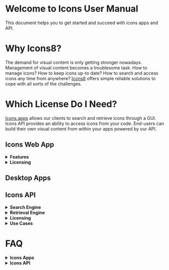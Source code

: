 # Welcome to Icons User Manual
This document helps you to get started and succeed with icons apps and API.

# Why Icons8?

The demand for visual content is only getting stronger nowadays. Management of visual content becomes a troublesome task. How to manage icons? How to keep icons up-to date? How to search and access icons any time from anywhere? [Icons8](https://icons8.com) offers simple reliable solutions to cope with all sorts of the challenges.

# Which License Do I Need?

[Icons apps](https://icons8.com/icons) allows our clients to search and retrieve icons through a GUI. Icons API provides an ability to access icons from your code. End-users can build their own visual content from within your apps powered by our API.

## Icons Web App

  <details>
  <summary>
   <strong>Features</strong>
  </summary>
 
 [Icons web app](https://icons8.com/icons) main features:
   
  <ul>
    <hr>
   <li>
   <details>
     <summary>
       <strong> Searching  </strong>
     </summary>
    
   <br>
  Enter a search query in the search bar and press enter key/search button. The most relevant icons set shows up. You may quickly vary icons styles, by selecting a style from the drop-down menu. Toggle switch button on the top right of the screen to switch between plain icons view and the icons view with titles:
<p align="center">
  <img src='https://github.com/visualpharm/icons-docs/blob/master/docs/Images/Icons/search_with_query_3.png'>
</p> 
  <br>
  
  On the other hand, you may browse through categorized sets of icons listed on the left pane of the app. Various styles can be further applied. Note that sets of icons available for free in SVG are highlighted</b> with <b>FREE SVG</b> label:
  
   <p align="center">
   <img src='https://github.com/visualpharm/icons-docs/blob/master/docs/Images/Icons/search_by_categories_and_Styles.png'>
   </p>
 
  <br>
  
 Quickly try out various styles by selecting a style from the drop-down menu: 
  
  <p align="center">
   <img src='https://github.com/visualpharm/icons-docs/blob/master/docs/Images/Icons/quick_change_of_styles.png'>
 </p>
 
 
  <br>
  
Editor tool comes up whenever an icon is clicked:
 
  <p align="center">
   <img src='https://github.com/visualpharm/icons-docs/blob/master/docs/Images/Icons/editor_tool_comes_up.png'>
 </p>
 
The next section grasps the main features of the icons editor.
 
   </details>
   
   </li>
    <hr>
   <li>
    <details>
     <summary>
       <strong> Editing / Formatting </strong>
     </summary>
  
   <br>
   
   Editing and formatting tools show up whenever an icon from the list is clicked:
   
  <p align="center">
   <img   src='https://github.com/visualpharm/icons-docs/blob/master/docs/Images/Icons/editor_main_2.png'>
 </p>
 
  <br>
A group of styles options is displayed within the editor pane. They are the styles applicable to the selected icon. You may quickly change the style of the icon just by clicking on the style of your choice.
 
 <p align="center">
   <img  src='https://github.com/visualpharm/icons-docs/blob/master/docs/Images/Icons/editor_main_3_style.png'>
 </p>
  
  <br>
  The editing tools are located on the most left pane of the editor. They are:
  
  - Recolor
  - Overlay
  - Text
  - No efects
  - Stroke
  - Padding
  - Background
  - Circle
  - Square
  
  <br> 
 
  The <b>recolor tool</b> aims to change the most prominent features of an icon. You may use various types of color selection tools to craft the desired look:
  
 <p align="center">
   <img  src='https://github.com/visualpharm/icons-docs/blob/master/docs/Images/Icons/recolor_edit.png'>
 </p>
  
  <br>

  <b>Overlay tool</b> provides you with functionality to add an overlay from a list. The color of the overlay can be further specified: 
   <p align="center">
   <img  src='https://github.com/visualpharm/icons-docs/blob/master/docs/Images/Icons/overlay_edit.png'>
 </p>
 
  <br>
  
 <b>Text editing</b> is another excellent tool. This tool lets you text over your icon and change its size, style, and color:
 
 <p align="center">
   <img   src='https://github.com/visualpharm/icons-docs/blob/master/docs/Images/Icons/text_tool_edit_1.png'>
 </p>
 
<b>Recolor</b>, <b>overlay</b>, and <b>text</b> are the effects applied to the icon with the use of a toggle button. You may combine the effects by setting the appropriate buttons. The rest of the effects (stroke, padding, background, circle, square) are applied with the use of the radio button. You may apply one of the effects at a time. <b>No effects</b> disables all the effects in the radio group.
 
 <br>
 
The <b> stroke effect</b> enhances the prominent features of the icon with the specified size/weight. You may change the color of the stroke either.
 
 <p align="center">
   <img   src='https://github.com/visualpharm/icons-docs/blob/master/docs/Images/Icons/stroke_effect_edit.png'>
 </p>
 
 <br>
 
 <b>Padding effect</b> is used to generate space around an icon inside of outer borders:
 
 <p align="center">
   <img   src='https://github.com/visualpharm/icons-docs/blob/master/docs/Images/Icons/padding_effect_edit.png'>
 </p>
 
 <br> 
 
 <b>Background effect</b> adds a background to the icon. Custom color of the background can be further specified.
 
 <p align="center">
   <img  src='https://github.com/visualpharm/icons-docs/blob/master/docs/Images/Icons/background_effect_edit.png'>
 </p>
 
 <br>
 <b> Circle effect</b>  has various parameters which make this feature to be a very flexible tool. You may specify stroke, icon and circle sizes. 
 
 <p align="center">
   <img  src='https://github.com/visualpharm/icons-docs/blob/master/docs/Images/Icons/circle_effect_edit_with_circle.png'>
 </p>
 
 <br>

Setup the <b>fill toggle</b> to <b>ON</b> state to fill up the circle with a specific color of your choice.
 
 <p align="center">
   <img src='https://github.com/visualpharm/icons-docs/blob/master/docs/Images/Icons/circle_effect_edit_with_fill.png'>
 </p>
 
<br>
 
 <b>Square effect</b> has similar feature set to the circular effect. Moreover, square effect has an extra parameter called <b>corner radius</b>. This parameter specifies the rounding of the square corners.
 
 <p align="center">
   <img src='https://github.com/visualpharm/icons-docs/blob/master/docs/Images/Icons/square_effect_edit.png'>
 </p>
 
 <br>

 Same as with circle, the square effect has a functionality to <b>fill its interior</b>:
 
 <p align="center">
   <img src='https://github.com/visualpharm/icons-docs/blob/master/docs/Images/Icons/square_effect_edit_fill_overlay.png'>
 </p>

 
   </details>
   </li>
    <hr>
    <li>
   <details>
     <summary>
       <strong> Collections </strong>
     </summary>
     
  <br>
  
Collections are the best way to organize the icons you like. Collections help you to group certain icons for further applications. You may create many collections with the 1000 icons limit per collection. An icon can be added to a collection by dragging and dropping it. Another way to add an icon to a collection is by pressing on a special label. This label is located in the upper right corner of the outer space surrounding each icon. The label becomes visible when the mouse cursor is hovering the icon.  Note that the red label states that the current icon is already added into your collection.
  
 <p align="center">
   <img src='https://github.com/visualpharm/icons-docs/blob/master/docs/Images/Icons/add_icons_to_collection.png'>
 </p>
 
 <br>

You may drag and drop an <b>SVG</b> icon from the web app or your local file system right into your collection. Please note that only files in SVG format can be added to your collection. 

 <p align="center">
   <img src='https://github.com/visualpharm/icons-docs/blob/master/docs/Images/Icons/collections_drag_and_drop.png'>
 </p>
 
  <br>
  
In addition to drag and drop feature, there are two more option exist to add a new icon to your collection. The first one is to click on <b>add sign</b> within your collection. This will launch the file manager. The manager will further guide you to select an SVG file from your local file system and add it to your collection:
 
  <p align="center">
   <img src='https://github.com/visualpharm/icons-docs/blob/master/docs/Images/Icons/Collection_FileManager_2.png'>
 </p>
 
  <br>
  
  The last option to collect an icon is to click on the <b>COLLECT</b> button right in the icon editor:
    <p align="center">
   <img src='https://github.com/visualpharm/icons-docs/blob/master/docs/Images/Icons/editor_main_start_collect.png'>
 </p> 
 
  <br>
  
 To delete an icon from a collection, hover the mouse cursor over the icon.  Click on the trash sign that will come up. A dialog will further guide you to confirm and proceed with the deletion:
 
 
 <p align="center">
   <img src='https://github.com/visualpharm/icons-docs/blob/master/docs/Images/Icons/delete_item_from_collection.png'>
 </p>
 
  <br>
  
To delete the entire collection, hover the mouse cursor over the collection in the list of collections. Click on the trash can icon:

 <p align="center">
   <img src='https://github.com/visualpharm/icons-docs/blob/master/docs/Images/Icons/delete_entire_collection_with_trash_can.png'>
 </p>

  <br>

Another way to delete the entire collection or to change its title is to click on the more options icon while you are within a given collection. A menu with two options will show up. The options are: <b>edit the title</b> of the collection and <b>delete the entire collection</b>.

   <p align="center">
   <img src='https://github.com/visualpharm/icons-docs/blob/master/docs/Images/Icons/edit_title_or_delete_entire_collection.png'>
 </p>
 
  <br>
 
   </details>
   </li>
   <hr>
   <li>
   <details>
     <summary>
       <strong> Downloading </strong>
     </summary>
     
   <br>
   
  Icon downloading feature is available from the main icon editor pane. Click on the download button to open the download window: 
  
 <p align="center">
   <img src='https://github.com/visualpharm/icons-docs/blob/master/docs/Images/Icons/editor_main_start_download.png'>
 </p>   
 
 <br>

 The following window comes up:
 
 <p align="center">
   <img src='https://github.com/visualpharm/icons-docs/blob/master/docs/Images/Icons/download_multiple_edit_2.png'>
 </p>
 
 <br>
 
 Paying customers are eligible to download icons in PNG, SVG, EPS, and PDF file formats in any size up to 2048 pixels. Free customers are allowed to download icons in PNG up to 100x100px. The [Popular Icons](https://icons8.com/icon/pack/free-icons/all) and [Logos](https://icons8.com/icon/pack/Logos/all) are free in all formats, including SVG.
 
 <p align="center">
   <img src='https://github.com/visualpharm/icons-docs/blob/master/docs/Images/Icons/free_user_download.png'>
 </p>

<br>

The icon download pane displays a pixel-perfect size for the selected icon. You can multiply this platform specific size by various factors like 1x, 2x, 3x and so forth. This way you get sharp PNG icons in multiple sizes. You may choose one of the predefined sizes or specify your custom size.

There is an option to download selected icon in multiple sizes at once as a zip file. To achieve this, you have to choose the desired sizes with <b>ctrl</b>, or <b>cmd</b> key pressed and click on the download button.
  
  <p align="center">
   <img src='https://github.com/visualpharm/icons-docs/blob/master/docs/Images/Icons/download_multiple_edit_1.jpg'>
 </p> 
 
 <br>
 
To download a collection you have to select it in the list of collections and click on download button.  From the download screen you have several output options for your collection. These output options are:
 
- PNG - download collection as a set of <b>PNG</b> icons
- FONT - generate <b>font</b> from the collection and download it
- SVG - download <b>SVG sprite</b> or ZIP with <b>individual SVG's</b>
- EPS - download collection icons in <b>EPS</b> format
- PDF - download collection icons in <b>PDF</b> format
 
 <p align="center">
   <img src='https://github.com/visualpharm/icons-docs/blob/master/docs/Images/Icons/download_collection.png'>
 </p>
  



<br>
  
   </details>
   </li>
   <hr>

   <li>
    <details>
     <summary>
       <strong> HTML PNG/SVG options </strong>
     </summary>

<br>  

We have alternative options to icons download. With these options, you get the icons right into your app of any scale via <b>HTML</b>. To get started click on the <b>HTML</b> button from the editor screen:

 <p align="center">
   <img src='https://github.com/visualpharm/icons-docs/blob/master/docs/Images/Icons/editor_main_start_html_1.png'>
 </p>

     
<br> 
A window with HTML options will come up. With the first option it takes just a line of code to insert an icon in SVG or PNG format directly from <b>CDN</b> to your application of any scale:
 
 <p align="center">
   <img src='https://github.com/visualpharm/icons-docs/blob/master/docs/Images/Icons/html_cdn_2.png'>
 </p>
 
 <br> 
 Another option is to get your images encoded to <b>base64</b>:
 
  <p align="center">
   <img src='https://github.com/visualpharm/icons-docs/blob/master/docs/Images/Icons/htm_base64_1.png'>
 </p>
 
 <br> 
 Inline <b>SVG</b> option:
 
  <p align="center">
   <img src='https://github.com/visualpharm/icons-docs/blob/master/docs/Images/Icons/html_inline.png'>
 </p>
  
 <br>
 Html SVG <b>img tag</b> option:
 
 <p align="center">
   <img src='https://github.com/visualpharm/icons-docs/blob/master/docs/Images/Icons/html_img_tag.png'>
 </p>
 
 <br>
 Html SVG <b>background</b> option:
 
 <p align="center">
   <img src='https://github.com/visualpharm/icons-docs/blob/master/docs/Images/Icons/html_background_2.png'>
 </p>
  
 
   
   </details>
   </li>
   <hr>
   <li>
    <details>
     <summary>
       <strong> Multilanguage Support</strong>
     </summary>
  
   <br>
   
We support the following languages:

- Chinese
- English
- French
- Deutsch
- Italian
- Japanese
- Portuguese
- Russian
- Spanish
 
 <br>
Click on the flag icon and choose the language you prefer:

 <p align="center">
   <img src='https://github.com/visualpharm/icons-docs/blob/master/docs/Images/Icons/internalization_1.png'>
 </p>
  
   
   </details>
   </li>
   <hr>
   <li>
    <details>
     <summary>
       <strong> Login / Logout </strong>
     </summary> 
     
 <br>
  
Once you've got an Icons8 account, you’ll be able to login into any of our product including our web app.
  
 <p align="center">
   <img src='https://github.com/visualpharm/icons-docs/blob/master/docs/Images/Icons/login_logout_2.png'>
 </p>
   
   </details>
   </li>
   <hr>
   <li>
    <details>
     <summary>
       <strong> Technical Support </strong>
     </summary>
  
  <br>
  
In case you have any question, issue or concern, no matter are you a paying or a free customer you are the most welcome to contact our friendly support team. We are completely customer service oriented, what means we are oriented on helping to people! It is that simple! Just try us out!
  
 <p align="center">
   <img src='https://github.com/visualpharm/icons-docs/blob/master/docs/Images/Icons/tech_support_2.png'>
 </p>
   
   </details>
   </li> 
   <hr>
   </ul>
 
 
 
 </details>
 
 
 
  <details>
  <summary>
   <strong>Licensing</strong>
  </summary>
 
 Paid and free of charge options are available to our clients.
 
 <ul>
  <hr>
   <li>
   <details>
     <summary>
       <strong> PAID option  </strong>
     </summary>
      
Paying customers are eligible to download icons in PNG, SVG, EPS, and PDF file formats in any size up to 2048 pixels. Licensing is available in the form of subscriptions. Monthly and annual subscriptions are available. In case of monthly subscription, your account is charged once per month. In case of annual subscription, your account is charged once a year. You may cancel your subscription at any time. All materials downloaded while you are on subscription <b>STAY YOURS FOR GOOD</b>. You may continue to use them in current or future commercial projects. Few restrictions are applied. Please read more about [permitted and prohibited uses](https://icons8.com/download/Icons8_License.pdf).


[Monthly subscription would cost you 19.95$ and yearly 199.90$](https://icons8.com/paid-license-99/#/). 
   
   </details>
   
   </li>
    <hr>
   <li>
   <details>
     <summary>
       <strong> FREE of charge option </strong>
     </summary>
      
You are welcome to use icons apps for free for personal or commercial use. In this case, you have to reference us somewhere in an appropriate place of your product. In most cases, it is enough to place a web link pointed to our website's main page. A better option would be to place a link pointed directly to the icon you decided to use. Please note that the free icons can only be downloaded in PNG up to 100x100px. The [Popular Icons](https://icons8.com/icon/pack/free-icons/all) and [Logos](https://icons8.com/icon/pack/Logos/all) are free in all formats, including SVG.  

 <details>
     <summary>
       <strong> How to setup a link? </strong>
     </summary>
Below is the list of suggested places where you may set up a link:

 - Websites - we require linking from all pages where the icons are used. Please put the link in the footer if the icons are used on each page. A nice example:  
 
![](https://storage.crisp.chat/users/helpdesk/website/0387cc22-33e9-44e8-826f-c5c18d31fc81/15635e20-8c02-41d0-9b98-da3da95cf81b.png)  
  
 - Desktop software - please put the link in the About dialog
 - Mobile apps - please put the link in the About dialog and acknowledgment on
   the AppStore/Google Play page. If the application doesn’t have an
   About section, please reference [Icons8](https://icons8.com/) on the app page
 - Chrome App - please add the link to the description in the Chrome Web Store and (if it doesn't break your layout) somewhere in Settings   
 - WordPress plugin - please link on the Settings page of the plugin and the
   plugin page   
 - PDF, Excel, Word, any other document and also eBooks
   and printed editions - you can put the link anywhere in the document 
 - PC game - please put the link in the Credits section. And we would
   love to have a copy of the game, thank you :-)   
 - YouTube - please put the link in the description box   
 - eBay page - you can put the link in the footer   
 - Social network - please place the link in some of your posts
 - T-shirts, mugs, umbrellas etc. - put the link in some noticeable location of the product
</details>


   </li>
   <hr>
 </ul>
 </details> 
 
## Desktop Apps
## Icons API

<!--The framework consist of <b>search engine</b> that allows to programmatically search for icons metadata and icons <b>retrieval service</b> which utilizes that metadata to actually retrieve icons in various formats, styles, colours, sizes etc. Click on the collapsable items below to read more about each of the topics:-->

<!--<ul>
  <li>-->
   <details>
  
  <summary>
   <strong>Search Engine</strong>
  </summary>
  
  
 <!--## Overview-->
 
 
   
Requests to the search engine are constructed with the use of a set of parameters concatenated one after another in a row in the order that can be changed on your own. These paramateres are:


  <ul>
    <hr>
   <li>
   <details>
     <summary>
       <strong> API key / Token </strong>
     </summary>
 
 
 Personal <b>API key</b> or <b>token</b> is a short code in text format that basically grants you permissions to send requests to both searching and retrieval engines. After we receive a payment from a client we issue an API key. You may proceed with the payment on [this page](https://icons8.recurly.com/subscribe/api_access)
   
   </details>
   
   </li>
    <hr>
    <li>
   <details>
     <summary>
       <strong> Endpoint </strong>
     </summary>
 
 The endpoint is the URL where our service can be accessed by a client application. The v4 search engine endpoint is: https://api.icons8.com/api/iconsets/v4/search
   
   </details>
   
   </li>
    <hr>
   <li>
   <details>
     <summary>
       <strong> Platform  </strong>
     </summary>
 

Attributes and parameters named  `platform`  or  `platform_api_code`  or  `platform_code`  all indicate the style of the icons. We are sorry, we have various names which mean the same things.

 <p align="center">
 
|Platform|Icon style|
|----------|--------|
|win8|icons in the Microsoft Windows 8/Metro style| 
|win10 |icons in the Microsoft Windows 10/Threshold|
|ios7|icons in the Apple iOS 7/8/9/10 style|  
|android|icons in the Google Android 4 Kitkat style| 
|androidL|icons in the Google Android 5 Lollipop (Material) style| 
|color|flat color icons| 
|office|Icons for Microsoft Office| 
|ultraviolet|Blue UI|				
|nolan|Gradient Line|				
|p1em|Simple Small|
|dotty|Dotted|	
|dusk|Cute Color|				
|Dusk_Wired|Cute Outline|	 
|cotton|Pastel|			 
|ios11|iOS Glyph|  
|clouds|Clouds|
|bubbles|Circle Bubbles|
|plasticine|	Color Hand Drawn|
|carbon_copy|Hand Drawn|
|doodle|Doodle|
|fineline|Fune Line|
|isometric|Isometric|
|flat_round|Round Infographic|
|m_outlined|Material Design Outlined|
|m_rounded|Material Design Rounded|
|m_two_tone|Material Design Two Tone|
|m_sharp|Material Design Sharp|

</p>
   
   </details>
   
   </li>
    <hr>
   <li>
   <details>
     <summary>
       <strong> Language  </strong>
     </summary>


Icon names, categories and tags are localized. Here's the list of supported languages:

 <p align="center">
 
|Language|Language name|
|----------|--------|
|en-US|English|
|fr-FR|French|
|de-DE|German|
|it-IT|Italian|
|pt-BR|Portuguese|
|pl-PL|Polish|
|ru-RU|Russian|
|es-ES|Spanish|
|zh-CN|Chinese|
|ja-JP|Japanese|

</p>

The primary language is English - if we do not translate something, it will be in English.
   
   </details>
   
   </li>
    <hr>
   <li>
   <details>
     <summary>
       <strong> Amount  </strong>
     </summary>
      
   This field is the maximum number of icons which you'd like to receive. Default value is 25.
   
   </details>
   
   </li>
   <hr>
   <li>
   <details>
     <summary>
       <strong>  Offset  </strong>
     </summary>
      
 This field is the offset from the first received result. Default value is 0.
   
   </details>
   
   </li>
 
   <hr>
   <li>
   <details>
     <summary>
       <strong> Sample request </strong>
     </summary>
      
https://api.icons8.com/api/iconsets/v4/search?term=home&amount=50&offset=0&platform=all&language=en-US&token=al05i21yfatb4s5eac20c4wr4394b1z2. 
   
   </details>
   
   </li>
    <hr>
   <li>
   <details>
     <summary>
       <strong> Sample response </strong>
     </summary>
      
 |<img src='https://github.com/visualpharm/icons-docs/blob/master/docs/Images/v4_Search_JSON_1.png'>|<img src='https://github.com/visualpharm/icons-docs/blob/master/docs/Images/v4_Search_JSON_2.png'>|
|----------|--------|
   
   </details>
   
   </li>
   <hr>
   </ul>
   


    
    

 
Notice that you can filter results with style/platform and then group the results with the use of categories. Basically when you supply a search query to our <b>Search Engine of Version 4.0</b> you get back a json file which contains all the metadata of the most relevant icons associated with that query. Then you may use this category info contained in the metadata to actually group the results according to the categories. Pay attention that the <b>Search Engine</b> will not return the categories which have less than 10 icons.



<!--

<b>
  - API key i.e. token
  - endpoint
  - platform
  - language
  - offset
  - amount </b >-->


     

  </details>
  
  <details>
  <summary>
   <strong> Retrieval Engine </strong>
 </summary>
  
[Omg-img](http://img.icons8.com/) serivce could be used absolutely <b>for free</b> for both for searching and for retrieving icons. <b>Paid</b> license gives you an <b>unbeatable</b> functionality to craft cutting edge apps. Exactly the same paid token is used to access both searching and retrieval engines.
 
 <ol>
  <hr>
 <li>
  
 <details>
  <summary>
   <strong>Free VS Paid </strong>
 </summary>
  
Lots of the [omg-img](http://img.icons8.com/) features are available to our clients for free. Of course there are advanced options available only to paying clients. The major difference is that <b>paid license</b> provides extra features which are:

- access to generate PNG icons larger than 550 px
- access to vector-format icons (SVG, EPS, PDF). Popular SVG icons are available for <b>FREE</b>.
- access to more ['advanced search engine'](#service-integration-framework)  
 
 </details>
</li>
 <hr>
 <li>
   <details>
    <summary>
      <strong> How to retrieve an icon for FREE? </strong>
    </summary>
    
It takes just a line of code <!--, service endpoint concatinated with an icon's name,--> to insert an icon in svg or in png format directly from the CDN to your application of any scale:
 
 - `<img src=’https://img.icons8.com/search.svg’/>`
 - `<img src=’https://img.icons8.com/search.png’/>`
 
 <br>
 
  Also please note that:
  
 - png icons are available in limited size (less than 550px)
 - only popular SVG icons are available for free
 
   </details>
 </li> 
 <hr>
 <li>
   <details>
    <summary>
      <strong> How to retrieve an icon on PAID basis? </strong>
    </summary>
     
     
The canonical format for retrieving icons via paid requests is as following: 

- http://img.icons8.com/[platform]/[size]/[commonName].[format]?token=YOURTOKEN

<br>

In the above request, parameters commonName, platform, token - are mandatory, whereas size - is optional. Assume we call v4 search engine with 'house' searching phrase and receive a JSON response as following: 
    
 <p align="center">
   <img src='https://github.com/visualpharm/icons-docs/blob/master/docs/Images/Icons/JSON_RETRIEVE_1.png'>
 </p>

In the JSON response we can see that for one of the entries platform parameter attains the value "ultroviolet" and the commonName attains the value "Link-company-child". Thats all we need to get the icon in the svg/eps/pdf/png formats by sending the following requests to the [omg-img](http://img.icons8.com/) service:

 <p align="center">

- 'http://img.icons8.com/ultraviolet/link-company-child.svg?token=YOURTOKEN' 
- 'http://img.icons8.com/ultraviolet/link-company-child.eps?token=YOURTOKEN' 
- 'http://img.icons8.com/ultraviolet/link-company-child.png?token=YOURTOKEN' 
- 'http://img.icons8.com/ultraviolet/link-company-child.pdf?token=YOURTOKEN' 

 </p>

Note that the 'name' parameter is not used at all in the constraction of url for retrieving the icon.
<!--
'http://img.icons8.com/ultraviolet/link-company-child/House.svg?token=we95b4o4ea7t8e41f707bc7dr0a01ef6d' 
-->
 
   </details>
 </li>
 <hr>
  
 <li>
 <details>
  <summary>
   <strong> Icon’s search available straight from the address bar of your browser </strong>
 </summary>
  
For your convenience, [omg-img](http://img.icons8.com/) service architecture allows paying and free customers to browse for new icons directly from browser’s address bar as following: 

 - https://img.icons8.com/home 
 - https://img.icons8.com/house
- https://img.icons8.com/bungalow
- https://img.icons8.com/targaryen-house
 

 </details>
</li>
<hr>
  
 <li>
 <details>
  <summary>
   <strong> Free icon’s search with the use of our web app </strong>
 </summary>

There is always an option for free customers to use [our web app](https://icons8.com/icon/new-icons/all) as a free searching tool and the free tool to constract the full paths to the icons they like.

<br>
Just type-in a query in the app and click on search icon to get a list of the most relevant icons. 
 <p align="center">
  <img src='https://github.com/visualpharm/icons-docs/blob/master/docs/Images/Icons/search_with_query_3.png'>
</p> 

<br>
Then click on the icon you'd like to use. When the editor shows up click on the "HTML" button:
  <p align="center">
   <img   src='https://github.com/visualpharm/icons-docs/blob/master/docs/Images/Icons/editor_main_2.png'>
 </p>
 
 <br>
 Copy the full path to the icon and paste it in your own app:
 <p align="center">
   <img src='https://github.com/visualpharm/icons-docs/blob/master/docs/Images/Icons/html_cdn_2.png'>
 </p>

 </details>
</li>
<hr>
 <li>
 <details>
  <summary>
   <strong>  How to retrieve icons in particular style? </strong>
 </summary>
 

To retrieve an icon in particular style you just substitute the style as a parameter in your retrieval request:
 <p align="center">

|monochrome|coloured|
|----------|--------|
|iOS: http://img.icons8.com/ios/car <img src='http://img.icons8.com/ios/car'>|Color: http://img.icons8.com/color/car <img src='http://img.icons8.com/color/car'>|
|Windows: http://img.icons8.com/windows/car <img src='http://img.icons8.com/windows/car'>|Office: http://img.icons8.com/office/car <img src='http://img.icons8.com/office/car'>|
|Material: http://img.icons8.com/material/car <img src='http://img.icons8.com/material/car'>|Dusk: http://img.icons8.com/dusk/car <img src='http://img.icons8.com/dusk/car'>|

</p>

<details>
  <summary>
   <strong>  See list of more than 20 various styles that you may use to retrieve icons  </strong>
 </summary>
 
 <p align="center">
 
|Platform|Icon style|
|----------|--------|
|win8|icons in the Microsoft Windows 8/Metro style| 
|win10 |icons in the Microsoft Windows 10/Threshold|
|ios7|icons in the Apple iOS 7/8/9/10 style|  
|android|icons in the Google Android 4 Kitkat style| 
|androidL|icons in the Google Android 5 Lollipop (Material) style| 
|color|flat color icons| 
|office|Icons for Microsoft Office| 
|ultraviolet|Blue UI|				
|nolan|Gradient Line|				
|p1em|Simple Small|
|dotty|Dotted|	
|dusk|Cute Color|				
|Dusk_Wired|Cute Outline|	 
|cotton|Pastel|			 
|ios11|iOS Glyph|  
|clouds|Clouds|
|bubbles|Circle Bubbles|
|plasticine|	Color Hand Drawn|
|carbon_copy|Hand Drawn|
|doodle|Doodle|
|fineline|Fune Line|
|isometric|Isometric|
|flat_round|Round Infographic|
|m_outlined|Material Design Outlined|
|m_rounded|Material Design Rounded|
|m_two_tone|Material Design Two Tone|
|m_sharp|Material Design Sharp|

</p>
</details>


 </details>
</li>
<hr>
 <li>
 <details>
  <summary>
   <strong> Recolouring of monochrome icons made easy </strong>
 </summary>
  
To change color of an icon it's enough to insert an appropriate color code within an icon link:
- <img src='http://img.icons8.com/ios/FF0000/car'> `http://img.icons8.com/ios/FF0000/car`
- <img src='http://img.icons8.com/ios/00FF00/car'> `http://img.icons8.com/ios/00FF00/car`
- <img src='http://img.icons8.com/ios/0000FF/car'> `http://img.icons8.com/ios/0000FF/car`

 </details>
</li>
<hr>
<li>
 <details>
  <summary>
   <strong> How can I resize an icon? </strong>
 </summary>
   
  To modify an icon size it’s just enough to insert an icon size within its link:
- 'http://img.icons8.com/color/30px/car' <img src='http://img.icons8.com/color/30px/car' />
- 'http://img.icons8.com/color/40px/car' <img src='http://img.icons8.com/color/40px/car' />
- 'http://img.icons8.com/color/50px/car' <img src='http://img.icons8.com/color/50px/car' /> 
- 'http://img.icons8.com/color/60px/car' <img src='http://img.icons8.com/color/60px/car' /> 

For your convenience, the size of an icon can be written in two different formats: `100x100` or `100px`.


 </details>
</li>
<hr>
<li>
 <details>
  <summary>
   <strong> How to retrieve sharp pixel perfect icons? </strong>
 </summary>
  
Each icon style is drawn for a specific pixel grid. Look at these few examples of various pixel grids: 
* iOS: `50x50`
* Metro: `26x26`
* Windows: `32x32`
* Material: `24x24`
* Color: `48x48`
* Office: `16x16`, `30x30`, `40x40`, `80x80`

In order to avoid all sorts of artefacts (blurring edges, washed out colours etc.) associated with changing an icon size, we strongly recommend you to choose multiples of original icon size. For example for iOS style the multiples would be: `50x50`, `100x100`, `150x150` etc.
You can set an icon size either by specifying the size in pixels `100x100` / `100px` or with the use of factors: `2x` or `x2` (the number can vary).
For example:
- 'https://img.icons8.com/color/1x/brazilian-carnival.png' <img src='https://img.icons8.com/color/1x/brazilian-carnival.png'/>
- 'https://img.icons8.com/color/2x/brazilian-carnival.png' <img src='https://img.icons8.com/color/2x/brazilian-carnival.png' />


 </details>
</li>
<hr>
<li>
 <details>
  <summary>
   <strong> What is the maximum size of an icon that retrieval service can provide? </strong>
 </summary>
  
The restriction applied to free png icons is 550 px. Paying clients may retrieve icons in any size up to 2048 px.

 </details>
</li>
<hr>
<li>
 <details>
  <summary>
   <strong> What should I do if I can not find an icon that I need? </strong>
 </summary>
  
You may send us a [request](https://icons8.com/request-icon/) to draw any icon you actually need. [It’s completely free](https://icons8.com/request-icon/free/hot). We try to do our the best to make our service comprehensive. However we do prioritise the requests which have the highest demand. Be creative, ask your friends, relatives and any community members to vote for your requested icon in order to put your request higher on the queue. 

Alternatively, there is a paid fast option too, [$50 per icon, up to 20 icons a day](https://icons8.com/request-icon/custom/)

 </details>
</li>
<hr>
<li>
 <details>
  <summary>
   <strong> Can an icon used in my app change over time? </strong>
 </summary>
  
In short, it’s very unlikely, but it's possible. The most updated version of an icon is accessible by a given icon’s link.
In other words, currently for the following link **`https://img.icons8.com/water-molecule`** we keep showing an icon with illustration of a water drop or an abstract molecule. However if we begin to receive more and more requests to change the icon’s appearance to say a water molecule like this H<sub>2</sub>O, then most probably we will alternate its look somehow to represent the structure of two atoms of hydrogen and one atom of oxygen bonded together. 

In case <b>if you are planning to use an icon longterm</b>, the best solution would be to use the canonical full path to the icon. For that, just type-in a query in the app and click on search icon to get a list of the most relevant icons. 
 <p align="center">
  <img src='https://github.com/visualpharm/icons-docs/blob/master/docs/Images/Icons/search_with_query_3.png'>
</p> 

<br>
Then click on the icon you'd like to use. When the editor shows up click on the "HTML" button:
  <p align="center">
   <img   src='https://github.com/visualpharm/icons-docs/blob/master/docs/Images/Icons/editor_main_2.png'>
 </p>
 
 <br>
 Copy the full path to the icon and paste it in your own app:
 <p align="center">
   <img src='https://github.com/visualpharm/icons-docs/blob/master/docs/Images/Icons/html_cdn_2.png'>
 </p>

 </details>
</li>
<!--
<hr>
<li>
 <details>
  <summary>
   <strong> Can I use an icon with .png extension? </strong>
 </summary>
Yes you can use icons with .png extension in [omg-img](http://img.icons8.com/) service, however you would need to know the exact name of a .png icon. The .png names could differ from the names provided by the service. In order to find the desired .png icon name and create an appropriate query for it, you may use searching engine UI available on our website [here](https://icons8.com/icon/new-icons/all).
 </details>
</li>
-->
<hr>
<li>
 <details>
  <summary>
   <strong>How to use responsive size for style? </strong>
 </summary>
  
It’s quite simple. Just add a parameter `office` to your request. For example:
 - <img src='http://img.icons8.com/office/50px/car.png?office=16'> `http://img.icons8.com/office/50px/car.png?office=16`
- <img src='http://img.icons8.com/office/50px/car.png?office=30'> `http://img.icons8.com/office/50px/car.png?office=30`
- <img src='http://img.icons8.com/office/50px/car.png?office=40'> `http://img.icons8.com/office/50px/car.png?office=40`
- <img src='http://img.icons8.com/office/50px/car.png?office=80'> `http://img.icons8.com/office/50px/car.png?office=80`

 </details>
 
</li>
<hr>
</ol> 

 </details>
 
  <details>
  <summary>
   <strong>Licensing</strong>
  </summary>
 
 Paid and free of charge options are available to our clients.
 
 <ul>
  <hr>
   <li>
   <details>
     <summary>
       <strong> PAID option  </strong>
     </summary>
      
Paid option means you have to buy an access token, a short string code that you embed into your requests to both searching and retrieval engines. Exactly the same token is used to access both engines.
 
The starter icons service integration plan is $100/month - it includes up to 100 000 requests to retrieval engine (actual, non cached icons downloads) per month. Every additional 100 000 requests add $100 more to the monthly plan. You certainly may cache retrieval requests on your side and pay only for actual downloads/retrievals from our engine. Requests to search engine are unlimited within any servce integration plan - no matter how many retrieval requests you've purchased. Payments for the plans are accepted on [this page](https://icons8.recurly.com/subscribe/api_access). After we receive a payment we issue an API key or i.e. token for accessing our searching and retieval engines. 
   
   </details>
   
   </li>
    <hr>
   <li>
   <details>
     <summary>
       <strong> FREE of charge option </strong>
     </summary>
      
 There is actually no free option to use our search engine, only the retrieval [omg-img](http://img.icons8.com) engine. However [omg-img](http://img.icons8.com) provides a great deal of opportunities to use <b>both searching and retrieaval absolutely for free</b>.
   <br>
  Few limitations of free of charge option are:
 - png icons are available in limited (<b>less than 550px</b>) size but suitable for a great deal of needs 
 - only <b>popular SVG</b> icons are available for <b>free</b>
 - searching is only by means of [omg-img](http://img.icons8.com)
   
   </details>
   
   </li>
   <hr>
 </ul>
 
 </details>
  
 <details>
  <summary>
   <strong>Use Cases</strong>
  </summary>

  These are examples of Service Integration usage in production applications by our clients:

-   **Template customisation:**  <br> [Canva](https://www.canva.com/)
    
-   **Graphics and text editors:** <br>  [Gravit](https://gravit.io/) 
    
-   **Application customisation:** <br>  [TimeTune](http://timetune.center/) 

 </details>
 
# FAQ
 


<details>
  <summary>
   <strong>Icons Apps</strong>
 </summary>
 
 <br>
 <ol> 
  <li>
 <details>
  <summary>
   <strong> Paid License. Subscription. How to purchase?</strong>
 </summary>
  
Paying customers are elegible to download icons in png, svg, eps and pdf file formats in any size up to 2048 pixels. Licensing is available in the form of subscriptions - monthly (your account is charged every month) or yearly (you charged once per year). You may cancel your subscription at any time. All materials downloaded while you are on subscription <b>STAY YOURS FOR GOOD</b>. You may continue to use them in current or future commercial projects with few restrictions. Please read more about [permitted and prohibited uses](https://icons8.com/download/Icons8_License.pdf).

[Monthly subscription would cost you 19.95$ and yearly 199.90$](https://icons8.com/paid-license-99/#/). 

 </details> 
</li> 
<hr>
<li>
 <details>
  <summary>
   <strong> Free License </strong>
 </summary>
  
You are welcome to use icons apps for free for personal or commercial use however it will require you to reference us somewhere in an appropriate (publicly accessible) place of your product. In most cases it is enough to place a web link pointed to our website's main page or best of all, pointed directly to the icon you decided to use. Please note that the free icons can only be downloaded in PNG up to 100x100px. The [Popular Icons](https://icons8.com/icon/pack/free-icons/all) and [Logos](https://icons8.com/icon/pack/Logos/all) are free in all formats, including SVG.

 </details> 
 </li>
 <hr>
 <li>
 <details>
  <summary>
   <strong>Can I use downloaded icons after my subscription is expired?</strong>
 </summary>
  
Paying customers are elegible to download icons in png, svg, eps and pdf file formats in any size up to 2048 pixels. Licensing is available in the form of subscriptions - monthly (your account is charged every month) or yearly (you charged once per year). You may cancel your subscription at any time. All materials downloaded while you are on subscription <b>STAY YOURS FOR GOOD</b>. You may continue to use them in current or future commercial projects with few restrictions. Please read more about [permitted and prohibited uses](https://icons8.com/download/Icons8_License.pdf).

[Monthly subscription would cost you 19.95$ and yearly 199.90$](https://icons8.com/paid-license-99/#/). 

 </details>
  <hr>
</li>
 <li>
 <details>
  <summary>
   <strong>How can I purchase just a single icon?</strong>
 </summary>
  
Unfortunately we do not have such an option at the moment. The best solution would be to purchase a subscription for a month, then download as many icons as you need and eventually cancel the subscription. You truly may cancel your subscription at any time, no hidden costs, no tricks no stuff like that. After your subscription is canceled you may continue to use your icons in current or future commercial projects. These icons stay yours for good. Though there are few restrictions are applied: https://icons8.com/download/Icons8_License.pdf
 </details>
</li>
<hr>
<li>
 <details>
  <summary>
   <strong> How to set up a link? </strong>
 </summary>
   
Below is the list of suggested places where you may set up a link:

 - Websites - we require linking from all pages where the icons are used. Please put the link in the footer if the icons are used on each page. A nice example:  
 
![](https://storage.crisp.chat/users/helpdesk/website/0387cc22-33e9-44e8-826f-c5c18d31fc81/15635e20-8c02-41d0-9b98-da3da95cf81b.png)  
  
 - Desktop software - please put the link in the About dialog
 - Mobile apps - please put the link in the About dialog and acknowledgment on
   the AppStore/Google Play page. If the application doesn’t have an
   About section, please reference [Icons8](https://icons8.com/) on the app page
 - Chrome App - please add the link to the description in the Chrome Web Store and (if it doesn't break your layout) somewhere in Settings   
 - WordPress plugin - please link on the Settings page of the plugin and the
   plugin page   
 - PDF, Excel, Word, any other document and also eBooks
   and printed editions - you can put the link anywhere in the document 
 - PC game - please put the link in the Credits section. And we would
   love to have a copy of the game, thank you :-)   
 - YouTube - please put the link in the description box   
 - eBay page - you can put the link in the footer   
 - Social network - please place the link in some of your posts
 - T-shirts, mugs, umbrellas etc. - put the link in some noticeable location of the product
 

 </details> 
</li> 
<hr>
<li>
 <details>
  <summary>
   <strong> Which languages are supported? </strong>
 </summary>
  
We support the following languages:

- Chinese
- English
- French
- Deutsch
- Italian
- Japanese
- Portuguese
- Russian
- Spanish

 <br>
Click on the flag icon and choose the language you prefer:

 <p align="center">
   <img src='https://github.com/visualpharm/icons-docs/blob/master/docs/Images/Icons/internalization_1.png'>
 </p> 
 
 </details> 
</li> 
<hr>
<li>
 <details>
  <summary>
   <strong> Do you provide technical support? </strong>
 </summary>
  
  In case you have any question, issue or concern, no matter are you a paying or a free customer you are the most welcome to contact our freindly support team. We are completely customer service oriented, what means we are oriented on helping to people! It is that simple! Just try us out!
  
 <p align="center">
   <img src='https://github.com/visualpharm/icons-docs/blob/master/docs/Images/Icons/tech_support_2.png'>
 </p>

 </details> 
</li> 
<hr>
<li>
 <details>
  <summary>
   <strong> How to search for an icon? </strong>
 </summary>
  
    
   <br>
  Searching is accomplished by entering a search query in the search bar as demonstrated below and pressing enter key / search button. The most relevant icons set shows up. While entering search queries, you may quickly vary icons styles, by selecting a style from the drop down menu. You have an option to view plain icons only as well as icons with titles just by toggling an approprite switch button on the top right of the screen:
<p align="center">
  <img src='https://github.com/visualpharm/icons-docs/blob/master/docs/Images/Icons/search_with_query_3.png'>
</p> 
  <br>
  
  Alternatively searching could be accomplished by browsing through categorized sets of icons listed on the left pane of the app and at the same time by applying various styles as it is shown below. Note that sets of icons available <b>for free in SVG are highlighted</b> with <b>FREE SVG</b> label:
 
   <p align="center">
   <img src='https://github.com/visualpharm/icons-docs/blob/master/docs/Images/Icons/search_by_categories_and_Styles.png'>
   </p>
 
 
  <br>
  While browsing icons within the categorized sets you may quickly try out various styles by selecting a style from the drop down menu: 
  
  <p align="center">
   <img src='https://github.com/visualpharm/icons-docs/blob/master/docs/Images/Icons/quick_change_of_styles.png'>
 </p>

 </details> 
</li> 
<hr>
<li>
 <details>
  <summary>
   <strong> How to Edit / Format an icon ? </strong>
 </summary>

   Editing and formatting tools show up whenever an icon from the list is clicked:
   
  <p align="center">
   <img   src='https://github.com/visualpharm/icons-docs/blob/master/docs/Images/Icons/editor_main_2.png'>
 </p>
 
  <br>
 A group of styles options applicable to the selected icon provide you with ability to quickly change the style of the icon you've just selected just by clicking on the style of your choice.
 
 <p align="center">
   <img  src='https://github.com/visualpharm/icons-docs/blob/master/docs/Images/Icons/editor_main_3_style.png'>
 </p>
  
  <br>
  The editing tools are located on the most left pane of the editor. They are:
  
  - Recolor
  - Overlay
  - Text
  - No efects
  - Stroke
  - Padding
  - Background
  - Circle
  - Square

 </details> 
</li> 
<hr>
<li>
 <details>
  <summary>
   <strong> How to download an Icon? </strong>
 </summary>
     
   <br>
   Icon downloading feature is available from the main icon editor pane which in turn come up whenever an icon is clicked. When the download button is clicked the following screen shows up:
   
 <p align="center">
   <img src='https://github.com/visualpharm/icons-docs/blob/master/docs/Images/Icons/download_multiple_edit_2.png'>
 </p>
 
 <br>
 Paying customers are elegible to download icons in png, svg, eps and pdf file formats in any size up to 2048 pixels. Free customers are allowed to download icons in PNG up to 100x100px. The [Popular Icons](https://icons8.com/icon/pack/free-icons/all) and [Logos](https://icons8.com/icon/pack/Logos/all) are available in all formats, including SVG for both paying and free customers.
 
 <p align="center">
   <img src='https://github.com/visualpharm/icons-docs/blob/master/docs/Images/Icons/free_user_download.png'>
 </p>

<br>

The icon download pane displays a pixel perfect size for the selected icon. You can multiply this platform specific size by various factors like 1x, 2x, 3x etc. to get <b>sharpy</b> .png icons in various sizes. You may choose one of the predefined sizes or specify your custom size.

There is an option to download selected icon in multiple sizes at once as a zip file. To achieve this you have to select the desired sizes with <b>ctrl</b> or <b>cmd</b> key pressed and click on the <b>download</b> button.
  
  <p align="center">
   <img src='https://github.com/visualpharm/icons-docs/blob/master/docs/Images/Icons/download_multiple_edit_1.jpg'>
 </p> 
 
 <br>
   In order to download a collection you have to select the collection in the list of collections and click on download button.  From the download screen you have several output options for your collection. These output options are:
 
- PNG - download collection as a set of <b>png</b> icons
- FONT - generate <b>font</b> from the collection and download it
- SVG - download <b>svg sprite</b> or zip with <b>individual svg's</b>
- EPS - download collection icons in <b>eps</b> format
- PDF - download collection icons in <b>pdf</b> format
 
 <p align="center">
   <img src='https://github.com/visualpharm/icons-docs/blob/master/docs/Images/Icons/download_collection.png'>
 </p>
  

 </details> 
</li> 
<hr>
<li>
 <details>
  <summary>
   <strong> How to embed an icon via HTML ? </strong>
 </summary> 

<br>  
As an alternative to icons download we offer quite a few options to get the icons right into you app of any scale via <b>html</b>. Just press the <b>HTML</b> button from the editor screen and a screen with HTML options will come up:
     
<br> 
It takes just a line of code to insert an icon in svg or png format directly from the <b>CDN</b> to your application of any scale:
 
 <p align="center">
   <img src='https://github.com/visualpharm/icons-docs/blob/master/docs/Images/Icons/html_cdn_2.png'>
 </p>
 
 <br> 
 Another option is to get your images encoded to <b>base64</b>:
 
  <p align="center">
   <img src='https://github.com/visualpharm/icons-docs/blob/master/docs/Images/Icons/htm_base64_1.png'>
 </p>
 
 <br> 
 Inline <b>svg</b> option:
 
  <p align="center">
   <img src='https://github.com/visualpharm/icons-docs/blob/master/docs/Images/Icons/html_inline.png'>
 </p>
  
 <br>
 Html svg <b>img tag</b> option:
 
 <p align="center">
   <img src='https://github.com/visualpharm/icons-docs/blob/master/docs/Images/Icons/html_img_tag.png'>
 </p>
 
 <br>
 Html svg <b>background</b> option:
 
 <p align="center">
   <img src='https://github.com/visualpharm/icons-docs/blob/master/docs/Images/Icons/html_background_2.png'>
 </p>
  

 </details> 
</li> 
<hr>
<li>
 <details>
  <summary>
   <strong> Login / Logout </strong>
 </summary>
  

Once you've got an Icons8 account, you’ll be able to login into any of our product including our web app.
  
 <p align="center">
   <img src='https://github.com/visualpharm/icons-docs/blob/master/docs/Images/Icons/login_logout_2.png'>
 </p>
   

 </details> 
</li> 
<hr>
<li>
 <details>
  <summary>
   <strong> Are there any FRE SVG categories ? </strong>
 </summary>

The free SVGs are available in these three categories: 

- https://icons8.com/icon/pack/free-icons/all
- https://icons8.com/icon/pack/characters/all
- https://icons8.com/icon/pack/logos/all

Free icon sets for websites and UX design: 

- https://icons8.com/free-icons (some of them have free vector icons in SVG)

Characters and logos don’t require linking. Everything else does!
  
Note that sets of icons available <b>for free in SVG are highlighted</b> with <b>FREE SVG</b> label:

<p align="center">
   <img src='https://github.com/visualpharm/icons-docs/blob/master/docs/Images/Icons/search_by_categories_and_Styles.png'>
</p>
 

 </details> 
</li> 
<hr>
<li>
 <details>
  <summary>
   <strong> Can I use an icon as a Logo? </strong>
 </summary>
  
No problem, if you are using it for free please put a link to us somewhere in your project. If you want to edit it, please buy a license. Also, paid usage doesn't require linking us. 

 </details> 
</li> 
<hr>
<li>
 <details>
  <summary>
   <strong> Can I download many icons at once? </strong>
 </summary>
  
Yes, you can use collections for that.

Collections provide you the functionality to gather a set of icons. For example, you can create:

- a collection of icons in a specific size or color (available for all users)
- a collection for creating a font or SVG set (for paid users)

<br>
   In order to download a collection you have to select the collection in the list of collections and click on download button.  From the download screen you have several output options for your collection. These output options are:
 
- PNG - download collection as a set of <b>png</b> icons
- FONT - generate <b>font</b> from the collection and download it
- SVG - download <b>svg sprite</b> or zip with <b>individual svg's</b>
- EPS - download collection icons in <b>eps</b> format
- PDF - download collection icons in <b>pdf</b> format
 
 <p align="center">
   <img src='https://github.com/visualpharm/icons-docs/blob/master/docs/Images/Icons/download_collection.png'>
 </p>
  

 </details> 
</li> 
<hr>
<li>
 <details>
  <summary>
   <strong> How to delete and icon or entire collection?  </strong>
 </summary>
  
 <br>
 To delete an icon from a collection, hover the mouse cursor over the icon. Click on the trash can sign that will come up. A dialog will further guide you to confirm and proceed with the deletion:
 
 
 <p align="center">
   <img src='https://github.com/visualpharm/icons-docs/blob/master/docs/Images/Icons/delete_item_from_collection.png'>
 </p>
 
  <br>
  
You may delete the entire collection just by hovering the mouse cursor over the collection in the list of collections and clicking on the trash can icon:

 <p align="center">
   <img src='https://github.com/visualpharm/icons-docs/blob/master/docs/Images/Icons/delete_entire_collection_with_trash_can.png'>
 </p>

  <br>
Another way to delete the entire collection or change its title is to click on the more options icon while you are within a given collection. A menu with two options will show up: <b>edit title</b> of the collection and <b>delete</b> the entire collection:

   <p align="center">
   <img src='https://github.com/visualpharm/icons-docs/blob/master/docs/Images/Icons/edit_title_or_delete_entire_collection.png'>
 </p>
 

 </details> 
</li> 
<hr>
<li>
 <details>
  <summary>
   <strong> How to add an icon to a collection ? </strong>
 </summary>
  
Collections is the best way to orgonize the icons you like into certain groups for further applications. You may create multiple collections with the 1000 icons limit per collection. Icons can be added into a collection just by dragging and dropping it or just by pressing on a special label in the upper right corner of the outer space surrounding each icon when mouse cursor is over the icon. This is demonstrated on the screenshot below. Notice that red labels indicate that current icon is already added into your collection. 
  
 <p align="center">
   <img src='https://github.com/visualpharm/icons-docs/blob/master/docs/Images/Icons/add_icons_to_collection.png'>
 </p>
 
 <br>
You may drag and drop an <b>svg</b> icon from web app or from your local file system right into the collection. 

 <p align="center">
   <img src='https://github.com/visualpharm/icons-docs/blob/master/docs/Images/Icons/collections_drag_and_drop.png'>
 </p>
 
  <br>
In addidtion to drag and drop feature you may add new icons to collection by pressing <b>add sign</b> within your collection. This will launch file manager which will guide you through the procedure of selecting an svg file from your local file system and adding it to the collection: 
 
  <p align="center">
   <img src='https://github.com/visualpharm/icons-docs/blob/master/docs/Images/Icons/Collection_FileManager_2.png'>
 </p>

 </details> 
</li> 
<hr>
<li>
 <details>
  <summary>
   <strong> How can I edit a title of a collection ? </strong>
 </summary>
  
 <br>
In order to edit a title of a collection click on the more options icon while you are within a given collection. A menu with two options will show up: <b>edit title</b> of the collection and <b>delete</b> the entire collection:

   <p align="center">
   <img src='https://github.com/visualpharm/icons-docs/blob/master/docs/Images/Icons/edit_title_or_delete_entire_collection.png'>
 </p>

 </details> 
</li> 
<hr>
<li>
 <details>
  <summary>
   <strong> What is the maximum number of icons that I can add to my collection ? </strong>
 </summary>
  
You may create multiple collections with the 1000 icons limit per collection.

 </details> 
</li> 
<hr>
<li>
 <details>
  <summary>
   <strong> Can I add icons from my file system into my web app collection? </strong>
 </summary>
   
You may drag and drop an <b>svg</b> icon from web app or from your local file system right into the collection. Please note that only files in SVG format can be added to your collection.

 <p align="center">
   <img src='https://github.com/visualpharm/icons-docs/blob/master/docs/Images/Icons/collections_drag_and_drop.png'>
 </p>

 </details> 
</li> 
<hr>
<li>
 <details>
  <summary>
   <strong> What should I do if I can not find an icon that I need? </strong>
 </summary>
  
You may send us a [request](https://icons8.com/request-icon/) to draw any icon you actually need. [It’s completely free](https://icons8.com/request-icon/free/hot). We try to do our the best to make our service comprehensive. However we do prioritise the requests which have the highest demand. Be creative, ask your friends, relatives and any community members to vote for your requested icon in order to put your request higher on the queue. 

Alternatively, there is a paid fast option too, [$50 per icon, up to 20 icons a day](https://icons8.com/request-icon/custom/)


 </details> 
</li> 
<hr>
<li>
 <details>
  <summary>
   <strong> What are icon editing options / effects are available ? </strong>
 </summary>
  
  Editing and formatting tools show up whenever an icon from the list is clicked:
   
  <p align="center">
   <img   src='https://github.com/visualpharm/icons-docs/blob/master/docs/Images/Icons/editor_main_2.png'>
 </p>
  
  <br>
  The editing tools are located on the most left pane of the editor. They are:
  
  - Recolor
  - Overlay
  - Text
  - No efects
  - Stroke
  - Padding
  - Background
  - Circle
  - Square

 </details> 
</li> 
<hr>
<li>
 <details>
  <summary>
   <strong> How can I delete an icon from my collection ? </strong>
 </summary>
  
 To delete an icon from collection just hover the mouse cursor over the icon and click on the trash sign that will come up. A dialog will further ask you to confirm and proceed with the deletion. 
 
 
 <p align="center">
   <img src='https://github.com/visualpharm/icons-docs/blob/master/docs/Images/Icons/delete_item_from_collection.png'>
 </p>

 </details> 
</li> 
<hr>
</ol> 






 

</details>


 <details>
  <summary>
   <strong>Icons API </strong>
 </summary>
 
 <br>
 <ol>
  <li>
   <details>
    <summary>
      <strong>How can I purchase Service Integration API Key? What is included?</strong>
    </summary>
    
The starter icons service integration plan is $100/month - it includes up to 100 000 requests to retrieval engine (actual, non cached icons downloads) per month. Every additional 100 000 requests add $100 more to the monthly plan. You certainly may cache retrieval requests on your side and pay only for actual downloads/retrievals from our engine. Requests to search engine are unlimited within any servce integration plan - no matter how many retrieval requests you've purchased. Payments for the plans are accepted on this page: https://icons8.recurly.com/subscribe/api_access. After we receive a payment we issue an API key or i.e. token for accessing our searching and retieval engines.
   
   
   </details>
 <hr>
 </li>
 <li>
 <details>
  <summary>
   <strong>What are the end points for icons Searching/Retrieval? Give me few examples, please!</strong>
 </summary>
  
  The endpoint is the URL where our service can be accessed by a client application. 
  
  - The v4 search engine endpoint is: https://api.icons8.com/api/iconsets/v4/search. Here is an example request: https://api.icons8.com/api/iconsets/v4/search?term=home&amount=50&offset=0&platform=all&language=en-US&token=YOURTOKEN.
  
  - The endpoint for retrievale is: http://img.icons8.com. Here is an example request: http://img.icons8.com/ultraviolet/link-company-child.svg?token=YOURTOKEN
  
 </details>
  <hr>
</li>
 <li>
 <details>
  <summary>
   <strong>Why icon size is not icluded in metadata returned by Search Engine? Why Pixel Perfect?</strong>
 </summary>
  
Notice, the icons that we have are of a vector format and that is why they could be of any size. By this reason we do not include the icon's size in metadata of response from search engine. You simply can substitute any value for size parameter in request of a retrieval serivce and receive the corresponding png icon of the size that you requested. For icons retrieval we use [omg-img](http://img.icons8.com/) service. To retrieve an icon you embed your API TOKEN just right into your request http://img.icons8.com/ios/F0AC34/search.svg?token="YOURTOKEN". You may change the order of parameters in your request. Also keep in mind that due to the conversion of svg into png the "pixel perfect" come into play. To eliminate the artefacts of format conversion (from vector to raster) there is an appropriate size for each platform which you can then multiply by various factors 1x, 2x, 3x etc. to get the png size you need. 

 </details> 
</li>
<hr>
 <li>
  
 <details>
  <summary>
   <strong>Free VS Paid </strong>
 </summary>
  
Lots of the [omg-img](http://img.icons8.com/) features are available to our clients for free. Of course there are advanced options available only to paying clients. The major difference is that <b>paid license</b> provides extra features which are:

- access to generate PNG icons larger than 550 px
- access to vector-format icons (SVG, EPS, PDF). Popular SVG icons are available for <b>FREE</b>.
- access to more ['advanced search engine'](#service-integration-framework)  
 
 </details>
</li>
 <hr>
 <li>
   <details>
    <summary>
      <strong> How to retrieve an icon for FREE? </strong>
    </summary>
    
It takes just a line of code <!--, service endpoint concatinated with an icon's name,--> to insert an icon in svg or in png format directly from the CDN to your application of any scale:
 
 - `<img src=’https://img.icons8.com/search.svg’/>`
 - `<img src=’https://img.icons8.com/search.png’/>`
 
 <br>
 
  Also please note that:
  
 - png icons are available in limited size (less than 550px)
 - only popular SVG icons are available for free
 
   </details>
 </li> 
 <hr>
 <li>
   <details>
    <summary>
      <strong> How to retrieve an icon on PAID basis? </strong>
    </summary>
     
     
The canonical format for retrieving icons via paid requests is as following: 

- http://img.icons8.com/[platform]/[size]/[commonName].[format]?token=YOURTOKEN

<br>

In the above request, parameters commonName, platform, token - are mandatory, whereas size - is optional. Assume we call v4 search engine with 'house' searching phrase and receive a JSON response as following: 
    
 <p align="center">
   <img src='https://github.com/visualpharm/icons-docs/blob/master/docs/Images/Icons/JSON_RETRIEVE_1.png'>
 </p>

In the JSON response we can see that for one of the entries platform parameter attains the value "ultroviolet" and the commonName attains the value "Link-company-child". Thats all we need to get the icon in the svg/eps/pdf/png formats by sending the following requests to the [omg-img](http://img.icons8.com/) service:

 <p align="center">

- 'http://img.icons8.com/ultraviolet/link-company-child.svg?token=YOURTOKEN' 
- 'http://img.icons8.com/ultraviolet/link-company-child.eps?token=YOURTOKEN' 
- 'http://img.icons8.com/ultraviolet/link-company-child.png?token=YOURTOKEN' 
- 'http://img.icons8.com/ultraviolet/link-company-child.pdf?token=YOURTOKEN' 

 </p>

Note that the 'name' parameter is not used at all in the constraction of url for retrieving the icon.
<!--
'http://img.icons8.com/ultraviolet/link-company-child/House.svg?token=we95b4o4ea7t8e41f707bc7dr0a01ef6d' 
-->
 
   </details>
 </li>
 <hr>
  
 <li>
 <details>
  <summary>
   <strong> Icon’s search available straight from the address bar of your browser </strong>
 </summary>
  
For your convenience, [omg-img](http://img.icons8.com/) service architecture allows paying and free customers to browse for new icons directly from browser’s address bar as following: 

 - https://img.icons8.com/home 
 - https://img.icons8.com/house
- https://img.icons8.com/bungalow
- https://img.icons8.com/targaryen-house
 

 </details>
</li>
<hr>
  
 <li>
 <details>
  <summary>
   <strong> Free icon’s search with the use of our web app </strong>
 </summary>

There is always an option for free customers to use [our web app](https://icons8.com/icon/new-icons/all) as a free searching tool and the free tool to constract the full paths to the icons they like.

<br>
Just type-in a query in the app and click on search icon to get a list of the most relevant icons. 
 <p align="center">
  <img src='https://github.com/visualpharm/icons-docs/blob/master/docs/Images/Icons/search_with_query_3.png'>
</p> 

<br>
Then click on the icon you'd like to use. When the editor shows up click on the "HTML" button:
  <p align="center">
   <img   src='https://github.com/visualpharm/icons-docs/blob/master/docs/Images/Icons/editor_main_2.png'>
 </p>
 
 <br>
 Copy the full path to the icon and paste it in your own app:
 <p align="center">
   <img src='https://github.com/visualpharm/icons-docs/blob/master/docs/Images/Icons/html_cdn_2.png'>
 </p>

 </details>
</li>
<hr>
 <li>
 <details>
  <summary>
   <strong>  How to retrieve icons in particular style? </strong>
 </summary>
 

To retrieve an icon in particular style you just substitute the style as a parameter in your retrieval request:
 <p align="center">

|monochrome|coloured|
|----------|--------|
|iOS: http://img.icons8.com/ios/car <img src='http://img.icons8.com/ios/car'>|Color: http://img.icons8.com/color/car <img src='http://img.icons8.com/color/car'>|
|Windows: http://img.icons8.com/windows/car <img src='http://img.icons8.com/windows/car'>|Office: http://img.icons8.com/office/car <img src='http://img.icons8.com/office/car'>|
|Material: http://img.icons8.com/material/car <img src='http://img.icons8.com/material/car'>|Dusk: http://img.icons8.com/dusk/car <img src='http://img.icons8.com/dusk/car'>|

</p>

<details>
  <summary>
   <strong>  See list of more than 20 various styles that you may use to retrieve icons  </strong>
 </summary>
 
 <p align="center">
 
|Platform|Icon style|
|----------|--------|
|win8|icons in the Microsoft Windows 8/Metro style| 
|win10 |icons in the Microsoft Windows 10/Threshold|
|ios7|icons in the Apple iOS 7/8/9/10 style|  
|android|icons in the Google Android 4 Kitkat style| 
|androidL|icons in the Google Android 5 Lollipop (Material) style| 
|color|flat color icons| 
|office|Icons for Microsoft Office| 
|ultraviolet|Blue UI|				
|nolan|Gradient Line|				
|p1em|Simple Small|
|dotty|Dotted|	
|dusk|Cute Color|				
|Dusk_Wired|Cute Outline|	 
|cotton|Pastel|			 
|ios11|iOS Glyph|  
|clouds|Clouds|
|bubbles|Circle Bubbles|
|plasticine|	Color Hand Drawn|
|carbon_copy|Hand Drawn|
|doodle|Doodle|
|fineline|Fune Line|
|isometric|Isometric|
|flat_round|Round Infographic|
|m_outlined|Material Design Outlined|
|m_rounded|Material Design Rounded|
|m_two_tone|Material Design Two Tone|
|m_sharp|Material Design Sharp|

</p>
</details>


 </details>
</li>
<hr>
 <li>
 <details>
  <summary>
   <strong> Recolouring of monochrome icons made easy </strong>
 </summary>
  
To change color of an icon it's enough to insert an appropriate color code within an icon link:
- <img src='http://img.icons8.com/ios/FF0000/car'> `http://img.icons8.com/ios/FF0000/car`
- <img src='http://img.icons8.com/ios/00FF00/car'> `http://img.icons8.com/ios/00FF00/car`
- <img src='http://img.icons8.com/ios/0000FF/car'> `http://img.icons8.com/ios/0000FF/car`

 </details>
</li>
<hr>
<li>
 <details>
  <summary>
   <strong> How can I resize an icon? </strong>
 </summary>
   
  To modify an icon size it’s just enough to insert an icon size within its link:
- 'http://img.icons8.com/color/30px/car' <img src='http://img.icons8.com/color/30px/car' />
- 'http://img.icons8.com/color/40px/car' <img src='http://img.icons8.com/color/40px/car' />
- 'http://img.icons8.com/color/50px/car' <img src='http://img.icons8.com/color/50px/car' /> 
- 'http://img.icons8.com/color/60px/car' <img src='http://img.icons8.com/color/60px/car' /> 

For your convenience, the size of an icon can be written in two different formats: `100x100` or `100px`.


 </details>
</li>
<hr>
<li>
 <details>
  <summary>
   <strong> How to retrieve sharp pixel perfect icons? </strong>
 </summary>
  
Each icon style is drawn for a specific pixel grid. Look at these few examples of various pixel grids: 
* iOS: `50x50`
* Metro: `26x26`
* Windows: `32x32`
* Material: `24x24`
* Color: `48x48`
* Office: `16x16`, `30x30`, `40x40`, `80x80`

In order to avoid all sorts of artefacts (blurring edges, washed out colours etc.) associated with changing an icon size, we strongly recommend you to choose multiples of original icon size. For example for iOS style the multiples would be: `50x50`, `100x100`, `150x150` etc.
You can set an icon size either by specifying the size in pixels `100x100` / `100px` or with the use of factors: `2x` or `x2` (the number can vary).
For example:
- 'https://img.icons8.com/color/1x/brazilian-carnival.png' <img src='https://img.icons8.com/color/1x/brazilian-carnival.png'/>
- 'https://img.icons8.com/color/2x/brazilian-carnival.png' <img src='https://img.icons8.com/color/2x/brazilian-carnival.png' />


 </details>
</li>
<hr>
<li>
 <details>
  <summary>
   <strong> What is the maximum size of an icon that retrieval service can provide? </strong>
 </summary>
  
The restriction applied to free png icons is 550 px. Paying clients may retrieve icons in any size up to 2048 px.

 </details>
</li>
<hr>
<li>
 <details>
  <summary>
   <strong> What should I do if I can not find an icon that I need? </strong>
 </summary>
  
You may send us a [request](https://icons8.com/request-icon/) to draw any icon you actually need. [It’s completely free](https://icons8.com/request-icon/free/hot). We try to do our the best to make our service comprehensive. However we do prioritise the requests which have the highest demand. Be creative, ask your friends, relatives and any community members to vote for your requested icon in order to put your request higher on the queue. 

Alternatively, there is a paid fast option too, [$50 per icon, up to 20 icons a day](https://icons8.com/request-icon/custom/)

 </details>
</li>
<hr>
<li>
 <details>
  <summary>
   <strong> Can an icon used in my app change over time? </strong>
 </summary>
  
In short, it’s very unlikely, but it's possible. The most updated version of an icon is accessible by a given icon’s link.
In other words, currently for the following link **`https://img.icons8.com/water-molecule`** we keep showing an icon with illustration of a water drop or an abstract molecule. However if we begin to receive more and more requests to change the icon’s appearance to say a water molecule like this H<sub>2</sub>O, then most probably we will alternate its look somehow to represent the structure of two atoms of hydrogen and one atom of oxygen bonded together. 

In case <b>if you are planning to use an icon longterm</b>, the best solution would be to use the canonical full path to the icon. For that, just type-in a query in the app and click on search icon to get a list of the most relevant icons. 
 <p align="center">
  <img src='https://github.com/visualpharm/icons-docs/blob/master/docs/Images/Icons/search_with_query_3.png'>
</p> 

<br>
Then click on the icon you'd like to use. When the editor shows up click on the "HTML" button:
  <p align="center">
   <img   src='https://github.com/visualpharm/icons-docs/blob/master/docs/Images/Icons/editor_main_2.png'>
 </p>
 
 <br>
 Copy the full path to the icon and paste it in your own app:
 <p align="center">
   <img src='https://github.com/visualpharm/icons-docs/blob/master/docs/Images/Icons/html_cdn_2.png'>
 </p>

 </details>
</li>
<!--
<hr>
<li>
 <details>
  <summary>
   <strong> Can I use an icon with .png extension? </strong>
 </summary>
Yes you can use icons with .png extension in [omg-img](http://img.icons8.com/) service, however you would need to know the exact name of a .png icon. The .png names could differ from the names provided by the service. In order to find the desired .png icon name and create an appropriate query for it, you may use searching engine UI available on our website [here](https://icons8.com/icon/new-icons/all).
 </details>
</li>
-->
<hr>
<li>
 <details>
  <summary>
   <strong>How to use responsive size for style? </strong>
 </summary>
  
It’s quite simple. Just add a parameter `office` to your request. For example:
 - <img src='http://img.icons8.com/office/50px/car.png?office=16'> `http://img.icons8.com/office/50px/car.png?office=16`
- <img src='http://img.icons8.com/office/50px/car.png?office=30'> `http://img.icons8.com/office/50px/car.png?office=30`
- <img src='http://img.icons8.com/office/50px/car.png?office=40'> `http://img.icons8.com/office/50px/car.png?office=40`
- <img src='http://img.icons8.com/office/50px/car.png?office=80'> `http://img.icons8.com/office/50px/car.png?office=80`

 </details>
 
</li>
<hr>
</ol> 

 </details>
